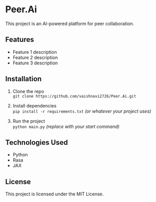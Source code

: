 # Peer.Ai

This project is an AI-powered platform for peer collaboration.

## Features
- Feature 1 description
- Feature 2 description
- Feature 3 description

## Installation

1. Clone the repo  
   `git clone https://github.com/vaishnavi2726/Peer.Ai.git`

2. Install dependencies  
   `pip install -r requirements.txt`  *(or whatever your project uses)*

3. Run the project  
   `python main.py`  *(replace with your start command)*

## Technologies Used
- Python
- Rasa
- JAX

## License
This project is licensed under the MIT License.
